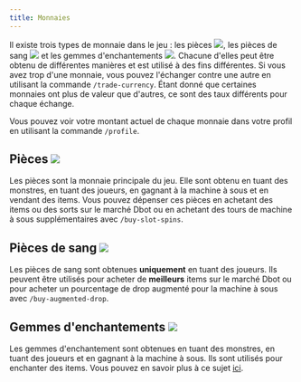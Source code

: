 ```yaml
---
title: Monnaies
---
```


Il existe trois types de monnaie dans le jeu : les pièces <img src='https://d2lqwktucnc67y.cloudfront.net/icons/Coins.png'>,
les pièces de sang <img src='https://d2lqwktucnc67y.cloudfront.net/icons/BloodCoins.png'>
et les gemmes d'enchantements <img src='https://d2lqwktucnc67y.cloudfront.net/icons/EnchantGems.png'>.
Chacune d'elles peut être obtenu de différentes manières et est utilisé à des fins différentes. Si vous avez trop d'une monnaie, vous pouvez l'échanger contre une autre en utilisant la commande `/trade-currency`. Étant donné que certaines monnaies ont plus de valeur que d'autres, ce sont des taux différents pour chaque échange.

Vous pouvez voir votre montant actuel de chaque monnaie dans votre profil en utilisant la commande `/profile`.

## Pièces <img src='https://d2lqwktucnc67y.cloudfront.net/icons/Coins.png'>

Les pièces sont la monnaie principale du jeu. Elle sont obtenu en tuant des monstres, en tuant des joueurs, en gagnant à la machine à sous et en vendant des items. Vous pouvez dépenser ces pièces en achetant des items ou des sorts sur le marché Dbot ou en achetant des tours de machine à sous supplémentaires avec `/buy-slot-spins`.

## Pièces de sang <img src='https://d2lqwktucnc67y.cloudfront.net/icons/BloodCoins.png'>

Les pièces de sang sont obtenues **uniquement** en tuant des joueurs. Ils peuvent être utilisés pour acheter de **meilleurs** items sur le marché Dbot ou pour acheter un pourcentage de drop augmenté pour la machine à sous avec `/buy-augmented-drop`.

## Gemmes d'enchantements <img src='https://d2lqwktucnc67y.cloudfront.net/icons/EnchantGems.png'>

Les gemmes d'enchantement sont obtenues en tuant des monstres, en tuant des joueurs et en gagnant à la machine à sous. Ils sont utilisés pour enchanter des items. Vous pouvez en savoir plus à ce sujet [ici](/fr/documentation/features/enchantments).
